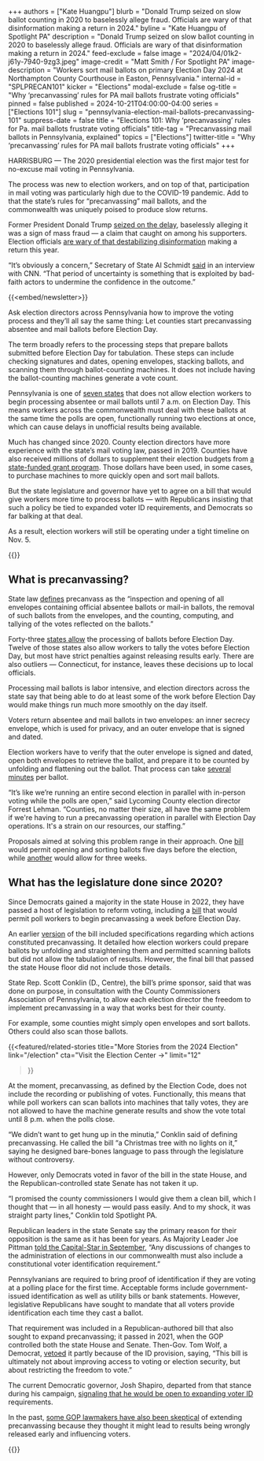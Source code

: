 +++
authors = ["Kate Huangpu"]
blurb = "Donald Trump seized on slow ballot counting in 2020 to baselessly allege fraud. Officials are wary of that disinformation making a return in 2024."
byline = "Kate Huangpu of Spotlight PA"
description = "Donald Trump seized on slow ballot counting in 2020 to baselessly allege fraud. Officials are wary of that disinformation making a return in 2024."
feed-exclude = false
image = "2024/04/01k2-j61y-7940-9zg3.jpeg"
image-credit = "Matt Smith / For Spotlight PA"
image-description = "Workers sort mail ballots on primary Election Day 2024 at Northampton County Courthouse in Easton, Pennsylvania."
internal-id = "SPLPRECAN101"
kicker = "Elections"
modal-exclude = false
og-title = "Why ‘precanvassing’ rules for PA mail ballots frustrate voting officials"
pinned = false
published = 2024-10-21T04:00:00-04:00
series = ["Elections 101"]
slug = "pennsylvania-election-mail-ballots-precanvassing-101"
suppress-date = false
title = "Elections 101: Why ‘precanvassing’ rules for Pa. mail ballots frustrate voting officials"
title-tag = "Precanvassing mail ballots in Pennsylvania, explained"
topics = ["Elections"]
twitter-title = "Why ‘precanvassing’ rules for PA mail ballots frustrate voting officials"
+++

HARRISBURG —&nbsp;The 2020 presidential election was the first major test for no-excuse mail voting in Pennsylvania.

The process was new to election workers, and on top of that, participation in mail voting was particularly high due to the COVID-19 pandemic. Add to that the state’s rules for “precanvassing” mail ballots, and the commonwealth was uniquely poised to produce slow returns.

Former President Donald Trump <a href="https://apnews.com/article/virus-outbreak-joe-biden-election-2020-donald-trump-elections-3e8170c3348ce3719d4bc7182146b582">seized on the delay</a>, baselessly alleging it was a sign of mass fraud — a claim that caught on among his supporters. Election officials <a href="https://www.cbsnews.com/news/pennsylvania-election-mail-in-ballot-processing-60-minutes/">are wary of that destabilizing disinformation</a> making a return this year.

“It’s obviously a concern,” Secretary of State Al Schmidt <a href="https://www.cnn.com/2024/09/22/politics/vote-counting-delays-election-states/index.html">said</a> in an interview with CNN. “That period of uncertainty is something that is exploited by bad-faith actors to undermine the confidence in the outcome.”

{{<embed/newsletter>}}

Ask election directors across Pennsylvania how to improve the voting process and they’ll all say the same thing: Let counties start precanvassing absentee and mail ballots before Election Day.

The term broadly refers to the processing steps that prepare ballots submitted before Election Day for tabulation. These steps can include checking signatures and dates, opening envelopes, stacking ballots, and scanning them through ballot-counting machines. It does not include having the ballot-counting machines generate a vote count.

Pennsylvania is one of <a href="https://www.ncsl.org/elections-and-campaigns/table-16-when-absentee-mail-ballot-processing-and-counting-can-begin">seven states</a> that does not allow election workers to begin processing absentee or mail ballots until 7 a.m. on Election Day. This means workers across the commonwealth must deal with these ballots at the same time the polls are open, functionally running two elections at once, which can cause delays in unofficial results being available.

Much has changed since 2020. County election directors have more experience with the state’s mail voting law, passed in 2019. Counties have also received millions of dollars to supplement their election budgets from <a href="https://www.spotlightpa.org/news/2023/07/pennsylvania-election-grants-mail-voting-mark-zuckerberg/">a state-funded grant program</a>. Those dollars have been used, in some cases, to purchase machines to more quickly open and sort mail ballots.

But the state legislature and governor have yet to agree on a bill that would give workers more time to process ballots — with Republicans insisting that such a policy be tied to expanded voter ID requirements, and Democrats so far balking at that deal.

As a result, election workers will still be operating under a tight timeline on Nov. 5.

{{<dewey-assistant>}}

## What is precanvassing?

State law <a href="https://www.legis.state.pa.us/WU01/LI/LI/US/HTM/1937/0/0320..HTM#:~:text=(q.1)%20%C2%A0The,41%2C%20No.12)">defines</a> precanvass as the “inspection and opening of all envelopes containing official absentee ballots or mail-in ballots, the removal of such ballots from the envelopes, and the counting, computing, and tallying of the votes reflected on the ballots.”

Forty-three <a href="https://www.ncsl.org/elections-and-campaigns/table-16-when-absentee-mail-ballot-processing-and-counting-can-begin">states allow</a> the processing of ballots before Election Day. Twelve of those states also allow workers to tally the votes before Election Day, but most have strict penalties against releasing results early. There are also outliers — Connecticut, for instance, leaves these decisions up to local officials.

Processing mail ballots is labor intensive, and election directors across the state say that being able to do at least some of the work before Election Day would make things run much more smoothly on the day itself.

Voters return absentee and mail ballots in two envelopes: an inner secrecy envelope, which is used for privacy, and an outer envelope that is signed and dated.

Election workers have to verify that the outer envelope is signed and dated, open both envelopes to retrieve the ballot, and prepare it to be counted by unfolding and flattening out the ballot. That process can take <a href="https://www.cbsnews.com/video/pennsylvania-elections-60-minutes-video-2024-10-13/">several minutes</a> per ballot.

“It’s like we’re running an entire second election in parallel with in-person voting while the polls are open,” said Lycoming County election director Forrest Lehman. “Counties, no matter their size, all have the same problem if we&#39;re having to run a precanvassing operation in parallel with Election Day operations. It&#39;s a strain on our resources, our staffing.”

Proposals aimed at solving this problem range in their approach. One <a href="https://www.legis.state.pa.us/cfdocs/billinfo/billinfo.cfm?syear=2023&amp;sind=0&amp;body=H&amp;type=B&amp;bn=1420">bill</a> would permit opening and sorting ballots five days before the election, while <a href="https://www.legis.state.pa.us/cfdocs/billinfo/billinfo.cfm?syear=2023&amp;sind=0&amp;body=H&amp;type=B&amp;bn=488">another</a> would allow for three weeks.

## What has the legislature done since 2020?

Since Democrats gained a majority in the state House in 2022, they have passed a host of legislation to reform voting, including a <a href="https://www.legis.state.pa.us/CFDOCS/Legis/RC/Public/rc_view_action2.cfm?sess_yr=2023&amp;sess_ind=0&amp;rc_body=H&amp;rc_nbr=1088">bill</a> that would permit poll workers to begin precanvassing a week before Election Day.

An earlier <a href="https://www.legis.state.pa.us/CFDOCS/Legis/PN/Public/btCheck.cfm?txtType=HTM&amp;sessYr=2023&amp;sessInd=0&amp;billBody=H&amp;billTyp=B&amp;billNbr=0847&amp;pn=1019">version</a> of the bill included specifications regarding which actions constituted precanvassing. It detailed how election workers could prepare ballots by unfolding and straightening them and permitted scanning ballots but did not allow the tabulation of results. However, the final bill that passed the state House floor did not include those details.

State Rep. Scott Conklin (D., Centre), the bill’s prime sponsor, said that was done on purpose, in consultation with the County Commissioners Association of Pennsylvania, to allow each election director the freedom to implement precanvassing in a way that works best for their county.

For example, some counties might simply open envelopes and sort ballots. Others could also scan those ballots.

{{<featured/related-stories 
  title="More Stories from the 2024 Election" 
  link="/election"
  cta="Visit the Election Center →"
  limit="12"
>}}

At the moment, precanvassing, as defined by the Election Code, does not include the recording or publishing of votes. Functionally, this means that while poll workers can scan ballots into machines that tally votes, they are not allowed to have the machine generate results and show the vote total until 8 p.m. when the polls close.

“​​We didn’t want to get hung up in the minutia,” Conklin said of defining precanvassing. He called the bill “a Christmas tree with no lights on it,” saying he designed bare-bones language to pass through the legislature without controversy.

However, only Democrats voted in favor of the bill in the state House, and the Republican-controlled state Senate has not taken it up.

“I promised the county commissioners I would give them a clean bill, which I thought that —&nbsp;in all honesty —&nbsp;would pass easily. And to my shock, it was straight party lines,” Conklin told Spotlight PA.

Republican leaders in the state Senate say the primary reason for their opposition is the same as it has been for years. As Majority Leader Joe Pittman <a href="https://penncapital-star.com/voting/pa-democrats-elections-advocates-want-a-bill-to-start-pre-canvassing-ballots-earlier/">told the Capital-Star in September</a>, “Any discussions of changes to the administration of elections in our commonwealth must also include a constitutional voter identification requirement.”

Pennsylvanians are required to bring proof of identification if they are voting at a polling place for the first time. Acceptable forms include government-issued identification as well as utility bills or bank statements. However, legislative Republicans have sought to mandate that all voters provide identification each time they cast a ballot.

That requirement was included in a Republican-authored bill that also sought to expand precanvassing; it passed in 2021, when the GOP controlled both the state House and Senate. Then-Gov. Tom Wolf, a Democrat, <a href="https://www.spotlightpa.org/news/2021/06/pa-election-overhaul-voter-id-wolf-veto/">vetoed</a> it partly because of the ID provision, saying, “This bill is ultimately not about improving access to voting or election security, but about restricting the freedom to vote.”

The current Democratic governor, Josh Shapiro, departed from that stance during his campaign, <a href="https://www.spotlightpa.org/news/2022/10/pa-election-2022-mastriano-shapiro-fraud-mail-voting-security/">signaling that he would be open to expanding voter ID</a> requirements.

In the past, <a href="https://www.inquirer.com/politics/election/pennsylvania-precanvassing-bill-election-vote-count-20230425.html#loaded">some GOP lawmakers have also been skeptical</a> of extending precanvassing because they thought it might lead to results being wrongly released early and influencing voters.

{{<dewey-assistant>}}

